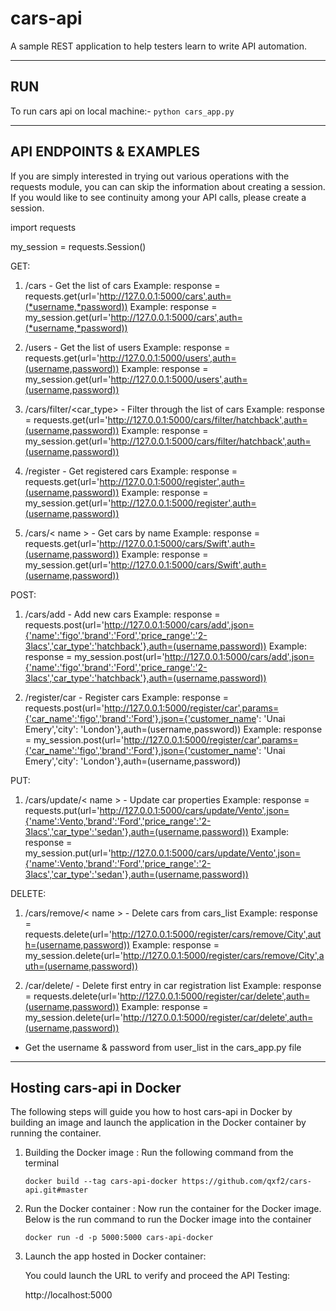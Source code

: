# cars-api

A sample REST application to help testers learn to write API automation.

----
RUN
-----
To run cars api on local machine:- `python cars_app.py`

-------------------------
API ENDPOINTS & EXAMPLES
----------------------------
If you are simply interested in trying out various operations with the requests module, you can can skip the information about creating a session. If you would like to see continuity among your API calls, please create a session.


import requests

my_session = requests.Session()

GET:
1. /cars                    - Get the list of cars
   Example: response = requests.get(url='http://127.0.0.1:5000/cars',auth=(*username,*password))
   Example: response = my_session.get(url='http://127.0.0.1:5000/cars',auth=(*username,*password))

2. /users                   - Get the list of users
   Example: response = requests.get(url='http://127.0.0.1:5000/users',auth=(username,password))
   Example: response = my_session.get(url='http://127.0.0.1:5000/users',auth=(username,password))

3. /cars/filter/<car_type>  - Filter through the list of cars
   Example: response = requests.get(url='http://127.0.0.1:5000/cars/filter/hatchback',auth=(username,password))
   Example: response = my_session.get(url='http://127.0.0.1:5000/cars/filter/hatchback',auth=(username,password))

4. /register                - Get registered cars
   Example: response = requests.get(url='http://127.0.0.1:5000/register',auth=(username,password))
   Example: response = my_session.get(url='http://127.0.0.1:5000/register',auth=(username,password))

5. /cars/< name >             - Get cars by name
   Example: response = requests.get(url='http://127.0.0.1:5000/cars/Swift',auth=(username,password))
   Example: response = my_session.get(url='http://127.0.0.1:5000/cars/Swift',auth=(username,password))

POST:
1. /cars/add                - Add new cars
   Example: response = requests.post(url='http://127.0.0.1:5000/cars/add',json={'name':'figo','brand':'Ford','price_range':'2-3lacs','car_type':'hatchback'},auth=(username,password))
   Example: response = my_session.post(url='http://127.0.0.1:5000/cars/add',json={'name':'figo','brand':'Ford','price_range':'2-3lacs','car_type':'hatchback'},auth=(username,password))

2. /register/car            - Register cars
   Example: response = requests.post(url='http://127.0.0.1:5000/register/car',params={'car_name':'figo','brand':'Ford'},json={'customer_name': 'Unai Emery','city': 'London'},auth=(username,password))
   Example: response = my_session.post(url='http://127.0.0.1:5000/register/car',params={'car_name':'figo','brand':'Ford'},json={'customer_name': 'Unai Emery','city': 'London'},auth=(username,password))

PUT:
1. /cars/update/< name >      - Update car properties
   Example: response = requests.put(url='http://127.0.0.1:5000/cars/update/Vento',json={'name':Vento,'brand':'Ford','price_range':'2-3lacs','car_type':'sedan'},auth=(username,password))
   Example: response = my_session.put(url='http://127.0.0.1:5000/cars/update/Vento',json={'name':Vento,'brand':'Ford','price_range':'2-3lacs','car_type':'sedan'},auth=(username,password))

DELETE:
1. /cars/remove/< name >      - Delete cars from cars_list
   Example: response = requests.delete(url='http://127.0.0.1:5000/register/cars/remove/City',auth=(username,password))
   Example: response = my_session.delete(url='http://127.0.0.1:5000/register/cars/remove/City',auth=(username,password))

2. /car/delete/     - Delete first entry in car registration list
   Example: response = requests.delete(url='http://127.0.0.1:5000/register/car/delete',auth=(username,password))
   Example: response = my_session.delete(url='http://127.0.0.1:5000/register/car/delete',auth=(username,password))

* Get the username & password from user_list in the cars_app.py file 

----
Hosting cars-api in Docker 
-----

The following steps will guide you how to host cars-api in Docker by building an image and launch the application in the Docker container by running the container. 

1. Building the Docker image :
   Run the following command from the terminal 
   
   `docker build --tag cars-api-docker https://github.com/qxf2/cars-api.git#master`

2. Run the Docker container :
   Now run the container for the Docker image. Below is the run command to run the Docker image into the container 
   
   `docker run -d -p 5000:5000 cars-api-docker`

3. Launch the app hosted in Docker container:

   You could launch the URL to verify and proceed the API Testing:
   
    http://localhost:5000